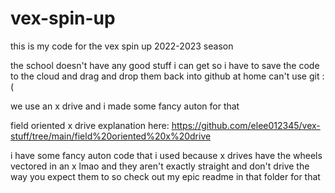 # vex-spin-up
this is my code for the vex spin up 2022-2023 season

the school doesn't have any good stuff i can get so i have to save the code to the cloud and drag and drop them back into github at home
can't use git :(

we use an x drive and i made some fancy auton for that

field oriented x drive explanation here: https://github.com/elee012345/vex-stuff/tree/main/field%20oriented%20x%20drive

i have some fancy auton code that i used because x drives have the wheels vectored in an x lmao and they aren't exactly straight and don't drive the way you expect them to so check out my epic readme in that folder for that
